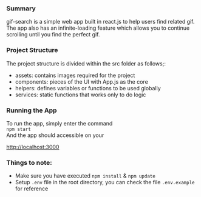 ### Summary
gif-search is a simple web app built in react.js to help users find related gif.
<br/>
The app also has an infinite-loading feature which allows you to continue scrolling until you find the perfect gif. 

### Project Structure
The project structure is divided within the src folder as follows;:
<ul>
    <li>assets: contains images required for the project</li>
    <li>components: pieces of the UI with App.js as the core</li>
    <li>helpers: defines variables or functions to be used globally</li>
    <li>services: static functions that works only to do logic</li>
</ul>

### Running the App
To run the app, simply enter the command<br/> 
<code>npm start</code>
<br/>
And the app should accessible on your 

[http://localhost:3000](http://localhost:3000)

### Things to note: 
<ul>
    <li>Make sure you have executed <code>npm install</code> & <code>npm update</code></li>
    <li>Setup <code>.env</code> file in the root directory, you can check the file <code>.env.example</code> for reference</li>
</ul>